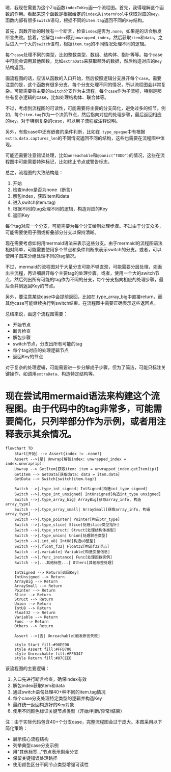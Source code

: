 嗯，我现在需要为这个Zig函数`indexToKey`画一个流程图。首先，我得理解这个函数的作用。看起来这个函数是根据给定的`index`从`InternPool`中获取对应的`Key`。函数内部有很多`switch`语句，根据不同的`item.tag`返回不同的`Key`结构。

首先，函数开始的时候有一个断言，检查`index`是否为`.none`，如果是的话会触发断言失败。接着，它解包`index`得到`unwrapped_index`，然后获取`item`和`data`。之后进入一个大的`switch`语句，根据`item.tag`的不同情况处理不同的逻辑。

每个`case`处理不同的类型，比如整数类型、数组、结构体、指针等等。每个case中可能会调用其他函数，比如`extraData`来获取额外的数据，然后构造对应的`Key`结构返回。

画流程图的话，应该从函数的入口开始，然后按照逻辑分支展开每个`case`。需要注意的是，这个函数有很多分支，每个分支处理不同的情况，所以流程图会非常复杂。可能需要将主要的`switch`分支作为主流程，每个`case`作为子流程，特别是那些有复杂逻辑的case，比如处理结构体、联合体等。

不过，考虑到流程图的可读性，可能需要将主要的分支简化，避免过多的细节。例如，每个`item.tag`作为一个决策节点，然后指向对应的处理步骤，最后返回相应的`Key`。对于特别复杂的case，可以用子流程或注释说明。

另外，有些case中还有嵌套的条件判断，比如在`.type_opaque`中有根据`extra.data.captures_len`的不同情况返回不同的结构，这些也需要在流程图中体现。

可能还需要注意错误处理，比如`unreachable`和`@panic("TODO")`的情况，这些在流程图中可能需要特殊标记，比如终止节点或警告标志。

总之，流程图的大致结构是：

1. 开始
2. 检查index是否为none（断言）
3. 解包index，获取item和data
4. 进入switch(item.tag)
5. 根据不同的tag处理不同的逻辑，构造对应的Key
6. 返回Key

每个tag对应一个分支，可能需要为每个分支绘制处理步骤。不过由于分支众多，可能需要使用子图或折叠部分分支以保持清晰。

现在需要考虑如何用mermaid语法来表示这些分支。由于mermaid的流程图语法相对简单，可能需要使用多个节点和条件判断来表示switch的分支。或者，可以使用子图来分组处理不同的tag情况。

不过，mermaid的流程图对于大量分支可能不够直观，可能需要分层处理，先画出主流程，再详细展开每个主要tag的处理步骤。或者，使用一个大的switch节点，然后列出所有可能的tag作为不同的分支，每个分支指向相应的处理步骤，最后合并到返回Key的节点。

另外，要注意某些case中会提前返回，比如在.type_array_big中直接return，而其他case可能继续执行到switch结束。在流程图中需要正确表示这些返回点。

总结来说，画这个流程图需要：

- 开始节点
- 断言检查
- 解包步骤
- switch节点，分支出所有可能的tag
- 每个tag对应的处理逻辑节点
- 返回Key的节点

对于复杂的处理逻辑，可能需要进一步分解成子步骤，但为了简洁，可能只标注关键操作，如调用`extraData`、构造特定结构等。

现在尝试用mermaid语法来构建这个流程图。由于代码中的tag非常多，可能需要简化，只列举部分作为示例，或者用注释表示其余情况。
================================================
```mermaid
flowchart TD
    Start[开始] --> Assert{index != .none?}
    Assert -->|是| Unwrap[解包index: unwrapped_index = index.unwrap(ip)]
    Unwrap --> GetItem[获取item: item = unwrapped_index.getItem(ip)]
    GetItem --> GetData[获取data: data = item.data]
    GetData --> Switch{switch(item.tag)}
    
    Switch -->|.type_int_signed| IntSigned[构造int_type signed]
    Switch -->|.type_int_unsigned| IntUnsigned[构造int_type unsigned]
    Switch -->|.type_array_big| ArrayBig[获取array_info, 构造array_type]
    Switch -->|.type_array_small| ArraySmall[获取array_info, 构造array_type]
    Switch -->|.type_pointer| Pointer[构造ptr_type]
    Switch -->|.type_slice| Slice[处理slice类型指针]
    Switch -->|.type_struct| Struct[处理结构体类型]
    Switch -->|.type_union| Union[处理联合类型]
    Switch -->|.int_u8| IntU8[构造u8整型]
    Switch -->|.float_f32| Float32[构造f32浮点]
    Switch -->|.variable| Variable[构造变量信息]
    Switch -->|.func_instance| Func[处理函数实例]
    Switch -->|...其他标签...| Others[其他标签处理]
    
    IntSigned --> Return[返回Key]
    IntUnsigned --> Return
    ArrayBig --> Return
    ArraySmall --> Return
    Pointer --> Return
    Slice --> Return
    Struct --> Return
    Union --> Return
    IntU8 --> Return
    Float32 --> Return
    Variable --> Return
    Func --> Return
    Others --> Return
    
    Assert -->|否| Unreachable[触发断言失败]
    
    style Start fill:#90EE90
    style Assert fill:#FFD700
    style Unreachable fill:#FF6347
    style Return fill:#87CEEB
``` 

该流程图的主要逻辑：
1. 入口先进行断言检查，确保index有效
2. 解包index获取item和data
3. 通过switch语句处理40+种不同的item.tag情况
4. 每个case分支处理特定类型的逻辑并构造Key
5. 最终统一返回构造好的Key对象
6. 使用不同颜色标识关键节点类型（开始/判断/异常/结束）

注：由于实际代码包含40+个分支case，完整流程图会过于庞大。本图采用以下简化策略：
- 展示核心流程结构
- 列举典型case分支示例
- 用"其他标签..."节点表示剩余分支
- 保留关键错误处理路径
- 使用颜色区分不同节点类型增强可读性